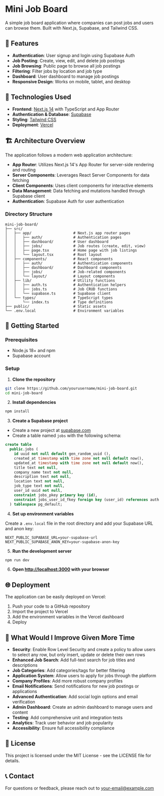 # Mini Job Board

A simple job board application where companies can post jobs and users can browse them. Built with Next.js, Supabase, and Tailwind CSS.

## 🌟 Features

- **Authentication**: User signup and login using Supabase Auth
- **Job Posting**: Create, view, edit, and delete job postings
- **Job Browsing**: Public page to browse all job postings
- **Filtering**: Filter jobs by location and job type
- **Dashboard**: User dashboard to manage job postings
- **Responsive Design**: Works on mobile, tablet, and desktop

## 🔧 Technologies Used

- **Frontend**: [Next.js 14](https://nextjs.org/) with TypeScript and App Router
- **Authentication & Database**: [Supabase](https://supabase.com/)
- **Styling**: [Tailwind CSS](https://tailwindcss.com/)
- **Deployment**: [Vercel](https://vercel.com/)

## 🏗️ Architecture Overview

The application follows a modern web application architecture:

- **App Router**: Utilizes Next.js 14's App Router for server-side rendering and routing
- **Server Components**: Leverages React Server Components for data fetching
- **Client Components**: Uses client components for interactive elements
- **Data Management**: Data fetching and mutations handled through Supabase client
- **Authentication**: Supabase Auth for user authentication

### Directory Structure

```
mini-job-board/
├── src/
│   ├── app/                   # Next.js app router pages
│   │   ├── auth/              # Authentication pages
│   │   ├── dashboard/         # User dashboard
│   │   ├── jobs/              # Job routes (create, edit, view)
│   │   ├── page.tsx           # Home page with job listings
│   │   └── layout.tsx         # Root layout
│   ├── components/            # React components
│   │   ├── auth/              # Authentication components
│   │   ├── dashboard/         # Dashboard components
│   │   ├── jobs/              # Job-related components
│   │   └── layout/            # Layout components
│   ├── lib/                   # Utility functions
│   │   ├── auth.ts            # Authentication helpers
│   │   ├── jobs.ts            # Job CRUD functions
│   │   └── supabase.ts        # Supabase client
│   └── types/                 # TypeScript types
│       └── index.ts           # Type definitions
├── public/                    # Static assets
└── .env.local                 # Environment variables
```

## 🚀 Getting Started

### Prerequisites

- Node.js 18+ and npm
- Supabase account

### Setup

1. **Clone the repository**

```bash
git clone https://github.com/yourusername/mini-job-board.git
cd mini-job-board
```

2. **Install dependencies**

```bash
npm install
```

3. **Create a Supabase project**

- Create a new project at [supabase.com](https://supabase.com/)
- Create a table named `jobs` with the following schema:

```sql
create table
  public.jobs (
    id uuid not null default gen_random_uuid (),
    created_at timestamp with time zone not null default now(),
    updated_at timestamp with time zone not null default now(),
    title text not null,
    company_name text not null,
    description text not null,
    location text not null,
    job_type text not null,
    user_id uuid not null,
    constraint jobs_pkey primary key (id),
    constraint jobs_user_id_fkey foreign key (user_id) references auth.users (id) on delete cascade
  ) tablespace pg_default;
```

4. **Set up environment variables**

Create a `.env.local` file in the root directory and add your Supabase URL and anon key:

```
NEXT_PUBLIC_SUPABASE_URL=your-supabase-url
NEXT_PUBLIC_SUPABASE_ANON_KEY=your-supabase-anon-key
```

5. **Run the development server**

```bash
npm run dev
```

6. **Open [http://localhost:3000](http://localhost:3000) with your browser**

## 🌐 Deployment

The application can be easily deployed on Vercel:

1. Push your code to a GitHub repository
2. Import the project to Vercel
3. Add the environment variables in the Vercel dashboard
4. Deploy

## 🔄 What Would I Improve Given More Time

- **Security**: Enable Row Level Security and create a policy to allow users to select any row, but only insert, update or delete their own rows
- **Enhanced Job Search**: Add full-text search for job titles and descriptions
- **Job Categories**: Add categories/tags for better filtering
- **Application System**: Allow users to apply for jobs through the platform
- **Company Profiles**: Add more robust company profiles
- **Email Notifications**: Send notifications for new job postings or applications
- **Advanced Authentication**: Add social login options and email verification
- **Admin Dashboard**: Create an admin dashboard to manage users and content
- **Testing**: Add comprehensive unit and integration tests
- **Analytics**: Track user behavior and job popularity
- **Accessibility**: Ensure full accessibility compliance

## 📄 License

This project is licensed under the MIT License - see the LICENSE file for details.

## 📞 Contact

For questions or feedback, please reach out to [your-email@example.com](mailto:your-email@example.com)

